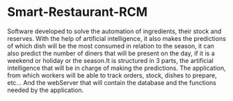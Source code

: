 # Smart-Restaurant-RCM

Software developed to solve the automation of ingredients, their stock and reserves. With the help of artificial intelligence, it also makes the predictions of which dish will be the most consumed in relation to the season, it can also predict the number of diners that will be present on the day, if it is a weekend or holiday or the season.It is structured in 3 parts, the artificial intelligence that will be in charge of making the predictions. The application, from which workers will be able to track orders, stock, dishes to prepare, etc... And the webServer that will contain the database and the functions needed by the application.
